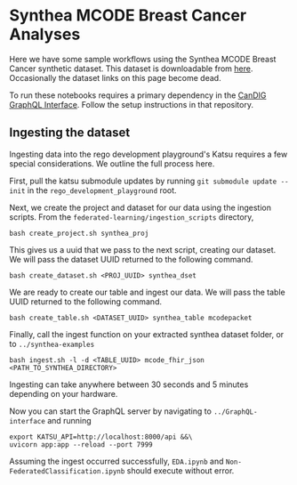 # Synthea MCODE Breast Cancer Analyses

Here we have some sample workflows using the Synthea MCODE Breast Cancer synthetic dataset. This dataset is downloadable from [here](https://confluence.hl7.org/display/COD/mCODE+Test+Data). Occasionally the dataset links on this page become dead.

To run these notebooks requires a primary dependency in the [CanDIG GraphQL Interface](https://github.com/CanDIG/GraphQL-interface). Follow the setup instructions in that repository.

## Ingesting the dataset
Ingesting data into the rego development playground's Katsu requires a few special considerations. We outline the full process here.

First, pull the katsu submodule updates by running `git submodule update --init` in the `rego_development_playground` root.

Next, we create the project and dataset for our data using the ingestion scripts. From the `federated-learning/ingestion_scripts` directory,
```
bash create_project.sh synthea_proj
```
This gives us a uuid that we pass to the next script, creating our dataset. We will pass the dataset UUID returned to the following command.
```
bash create_dataset.sh <PROJ_UUID> synthea_dset
```
We are ready to create our table and ingest our data. We will pass the table UUID returned to the following command.
```
bash create_table.sh <DATASET_UUID> synthea_table mcodepacket
```
Finally, call the ingest function on your extracted synthea dataset folder, or to `../synthea-examples`
```
bash ingest.sh -l -d <TABLE_UUID> mcode_fhir_json <PATH_TO_SYNTHEA_DIRECTORY>
```
Ingesting can take anywhere between 30 seconds and 5 minutes depending on your hardware.

Now you can start the GraphQL server by navigating to `../GraphQL-interface` and running
```
export KATSU_API=http://localhost:8000/api &&\
uvicorn app:app --reload --port 7999
```
Assuming the ingest occurred successfully, `EDA.ipynb` and `Non-FederatedClassification.ipynb` should execute without error.
